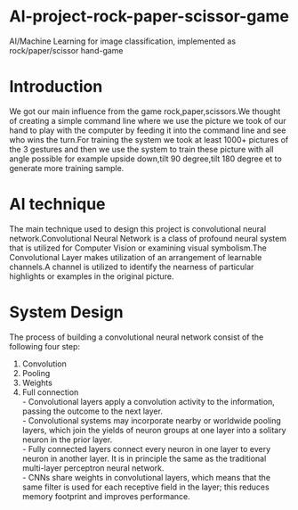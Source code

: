 # AI-project-rock-paper-scissor-game
AI/Machine Learning for image classification, implemented as rock/paper/scissor hand-game

# Introduction
We got our main influence from the game rock,paper,scissors.We thought of creating a simple command line where we use the picture we took of our hand to play with the computer by feeding it into the command line and see who wins the turn.For training the system we took at least 1000+ pictures of the 3 gestures and then we use the system to train these picture with all angle possible for example upside down,tilt 90 degree,tilt 180 degree et to generate more training sample.

# AI technique 
The main technique used to design this project is convolutional neural network.Convolutional Neural Network is a class of profound neural system that is utilized for Computer Vision or examining visual symbolism.The Convolutional Layer makes utilization of an arrangement of learnable channels.A channel is utilized to identify the nearness of particular highlights or examples in the original picture.

# System Design
The process of building a convolutional neural network consist of the following four step:<br/>
   1. Convolution
   2. Pooling
   3. Weights
   4. Full connection <br/>
          - Convolutional layers apply a convolution activity to the information, passing the outcome to the next layer. <br/>
          - Convolutional systems may incorporate nearby or worldwide pooling layers, which join the yields of neuron groups at one layer into a solitary neuron in the prior layer.<br/>
          - Fully connected layers connect every neuron in one layer to every neuron in another layer. It is in principle the same as the traditional multi-layer perceptron neural   network.<br/>
           - CNNs share weights in convolutional layers, which means that the same filter is used for each receptive field in the layer; this reduces memory footprint and improves performance.<br/>

